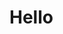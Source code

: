 <html lang="en">
  <head>
    <meta charset="UTF-8">
    <meta name="viewport" content="width=device-width, initial-scale=1.0">
    <meta http-equiv="X-UA-Compatible" content="ie=edge">
    <title>Erin Jossy</title>
    <link rel="stylesheet" href="style.css">
  </head>
  <body>
    <h1>Hello</h1>
	<script src="index.js"></script>
  </body>
</html>
